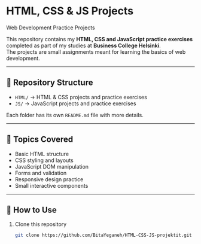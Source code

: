 # HTML, CSS & JS Projects  
Web Development Practice Projects  

This repository contains my **HTML, CSS and JavaScript practice exercises** completed as part of my studies at **Business College Helsinki**.  
The projects are small assignments meant for learning the basics of web development.

---

## 📂 Repository Structure

- `HTML/` → HTML & CSS projects and practice exercises  
- `JS/` → JavaScript projects and practice exercises  

Each folder has its own `README.md` file with more details.

---

## 📑 Topics Covered

- Basic HTML structure  
- CSS styling and layouts  
- JavaScript DOM manipulation  
- Forms and validation  
- Responsive design practice  
- Small interactive components  

---

## 🚀 How to Use  

1. Clone this repository  
   ```bash
   git clone https://github.com/BitaYeganeh/HTML-CSS-JS-projektit.git

  
